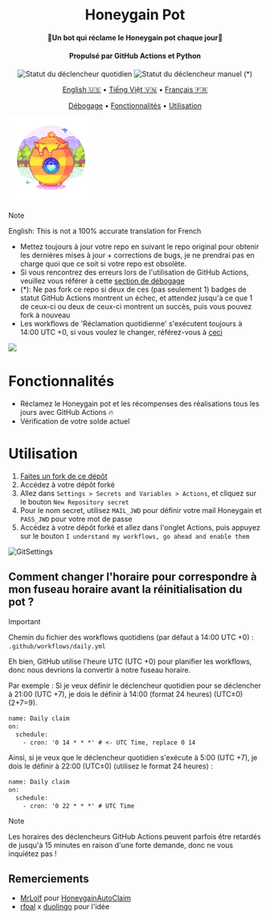 <h1 align="center">Honeygain Pot</h1>
<h4 align="center">🐝Un bot qui réclame le Honeygain pot chaque jour🍯</h4>
<h4 align="center">Propulsé par GitHub Actions et Python</h4>
<p align="center">
<img alt="Statut du déclencheur quotidien" src="https://github.com/gorouflex/HoneygainPot/actions/workflows/daily.yml/badge.svg">
<img alt="Statut du déclencheur manuel" src="https://github.com/gorouflex/HoneygainPot/actions/workflows/manual.yml/badge.svg"> (*)
<p align="center">
  <a href="https://github.com/gorouflex/HoneygainPot/">English 🇺🇸</a>
  •
  <a href="README-vn.md">Tiếng Việt 🇻🇳</a>
  •
  <a href="README-fr.md">Français 🇫🇷</a>
<p align="center">
  <a href="Debug.md">Débogage</a>     
  •
  <a href="#fonctionnalités">Fonctionnalités</a>
  •
  <a href="#utilisation">Utilisation</a>     
</p>
 <p align="left">
   
<img src="Img/Logo.png"               
     width="170" 
     height="170"></p>
    
> [!NOTE]
> English: This is not a 100% accurate translation for French
> - Mettez toujours à jour votre repo en suivant le repo original pour obtenir les dernières mises à jour + corrections de bugs, je ne prendrai pas en charge quoi que ce soit si votre repo est obsolète.
> - Si vous rencontrez des erreurs lors de l'utilisation de GitHub Actions, veuillez vous référer à cette [section de débogage](Debug.md)
> - (*): Ne pas fork ce repo si deux de ces (pas seulement 1) badges de statut GitHub Actions montrent un échec, et attendez jusqu'à ce que 1 de ceux-ci ou deux de ceux-ci montrent un succès, puis vous pouvez fork à nouveau
> - Les workflows de 'Réclamation quotidienne' s'exécutent toujours à 14:00 UTC +0, si vous voulez le changer, référez-vous à [ceci](https://github.com/gorouflex/HoneygainPot#how-to-change-the-schedule-to-fit-with-my-timezone-before-the-pot-is-reset)
> <img src="https://i.imgur.com/htGeFlY.jpg">
  
# Fonctionnalités

- Réclamez le Honeygain pot et les récompenses des réalisations tous les jours avec GitHub Actions 🔥
- Vérification de votre solde actuel

# Utilisation

  1. [Faites un fork de ce dépôt](https://github.com/gorouflex/HoneygainPot/fork)
  2. Accédez à votre dépôt forké
  3. Allez dans `Settings > Secrets and Variables > Actions`, et cliquez sur le bouton `New Repository secret`
  4. Pour le nom secret, utilisez `MAIL_JWD` pour définir votre mail Honeygain et `PASS_JWD` pour votre mot de passe
  5. Accédez à votre dépôt forké et allez dans l'onglet Actions, puis appuyez sur le bouton `I understand my workflows, go ahead and enable them`

![GitSettings](https://github.com/gorouflex/HoneygainPot/assets/98001973/d8d33621-5717-488d-9a80-6db395c8ac9d)

## Comment changer l'horaire pour correspondre à mon fuseau horaire avant la réinitialisation du pot ?

> [!IMPORTANT]
Chemin du fichier des workflows quotidiens (par défaut à 14:00 UTC +0) : `.github/workflows/daily.yml`

Eh bien, GitHub utilise l'heure UTC (UTC +0) pour planifier les workflows, donc nous devrions la convertir à notre fuseau horaire.

Par exemple : Si je veux définir le déclencheur quotidien pour se déclencher à 21:00 (UTC +7), je dois le définir à 14:00 (format 24 heures) (UTC±0) (2+7=9).
```
name: Daily claim
on:
  schedule:
    - cron: '0 14 * * *' # <- UTC Time, replace 0 14
```

Ainsi, si je veux que le déclencheur quotidien s'exécute à 5:00 (UTC +7), je dois le définir à 22:00 (UTC±0) (utilisez le format 24 heures) :
```
name: Daily claim
on:
  schedule:
    - cron: '0 22 * * *' # UTC Time
```


> [!NOTE]
> Les horaires des déclencheurs GitHub Actions peuvent parfois être retardés de jusqu'à 15 minutes en raison d'une forte demande, donc ne vous inquiétez pas !

## Remerciements
- [MrLolf](https://github.com/MrLoLf/) pour [HoneygainAutoClaim](https://github.com/MrLoLf/HoneygainAutoClaim)
- [rfoal](https://github.com/rfoel/) x [duolingo](https://github.com/rfoel/duolingo) pour l'idée
